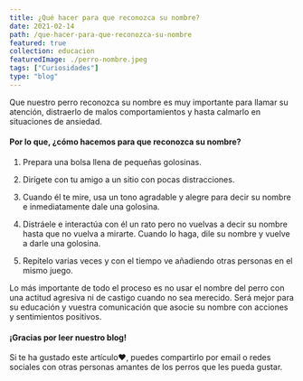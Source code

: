 ```yaml
---
title: ¿Qué hacer para que reconozca su nombre?
date: 2021-02-14
path: /que-hacer-para-que-reconozca-su-nombre
featured: true
collection: educacion
featuredImage: ./perro-nombre.jpeg
tags: ["Curiosidades"]
type: "blog"
---
```


Que nuestro perro reconozca su nombre es muy importante para llamar su atención, distraerlo de malos comportamientos y hasta calmarlo en situaciones de ansiedad.

#### Por lo que, ¿cómo hacemos para que reconozca su nombre?

1. Prepara una bolsa llena de pequeñas golosinas.

2. Dirígete con tu amigo a un sitio con pocas distracciones.

3. Cuando él te mire, usa un tono agradable y alegre para decir su nombre e inmediatamente dale una golosina.

4. Distráele e interactúa con él un rato pero no vuelvas a decir su nombre hasta que no vuelva a mirarte. Cuando lo haga, dile su nombre y vuelve a darle una golosina.

5. Repítelo varias veces y con el tiempo ve añadiendo otras personas en el mismo juego.
 
Lo más importante de todo el proceso es no usar el nombre del perro con una actitud agresiva ni de castigo cuando no sea merecido. Será mejor para su educación y vuestra comunicación que asocie su nombre con acciones y sentimientos positivos.

#### ¡Gracias por leer nuestro blog!

Si te ha gustado este artículo❤, puedes compartirlo por email o redes sociales con otras personas amantes de los perros que les pueda gustar.

